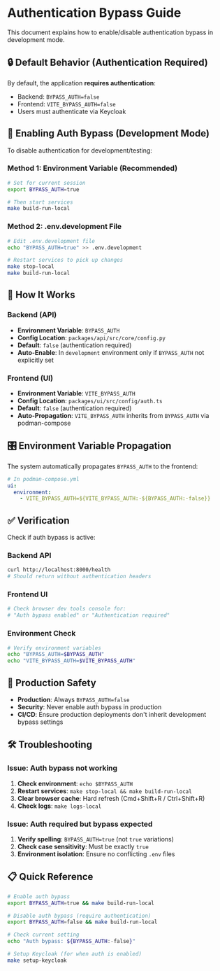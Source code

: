 # Authentication Bypass Guide

This document explains how to enable/disable authentication bypass in development mode.

## 🔒 Default Behavior (Authentication Required)

By default, the application **requires authentication**:
- Backend: `BYPASS_AUTH=false` 
- Frontend: `VITE_BYPASS_AUTH=false`
- Users must authenticate via Keycloak

## 🚪 Enabling Auth Bypass (Development Mode)

To disable authentication for development/testing:

### Method 1: Environment Variable (Recommended)
```bash
# Set for current session
export BYPASS_AUTH=true

# Then start services
make build-run-local
```

### Method 2: .env.development File
```bash
# Edit .env.development file
echo "BYPASS_AUTH=true" >> .env.development

# Restart services to pick up changes
make stop-local
make build-run-local
```

## 🔄 How It Works

### Backend (API)
- **Environment Variable**: `BYPASS_AUTH`
- **Config Location**: `packages/api/src/core/config.py`
- **Default**: `false` (authentication required)
- **Auto-Enable**: In `development` environment only if `BYPASS_AUTH` not explicitly set

### Frontend (UI)  
- **Environment Variable**: `VITE_BYPASS_AUTH`
- **Config Location**: `packages/ui/src/config/auth.ts`
- **Default**: `false` (authentication required)
- **Auto-Propagation**: `VITE_BYPASS_AUTH` inherits from `BYPASS_AUTH` via podman-compose

## 🎛️ Environment Variable Propagation

The system automatically propagates `BYPASS_AUTH` to the frontend:

```yaml
# In podman-compose.yml
ui:
  environment:
    - VITE_BYPASS_AUTH=${VITE_BYPASS_AUTH:-${BYPASS_AUTH:-false}}
```

## ✅ Verification

Check if auth bypass is active:

### Backend API
```bash
curl http://localhost:8000/health
# Should return without authentication headers
```

### Frontend UI
```bash
# Check browser dev tools console for:
# "Auth bypass enabled" or "Authentication required"
```

### Environment Check
```bash
# Verify environment variables
echo "BYPASS_AUTH=$BYPASS_AUTH"
echo "VITE_BYPASS_AUTH=$VITE_BYPASS_AUTH"
```

## 🚨 Production Safety

- **Production**: Always `BYPASS_AUTH=false`
- **Security**: Never enable auth bypass in production
- **CI/CD**: Ensure production deployments don't inherit development bypass settings

## 🛠️ Troubleshooting

### Issue: Auth bypass not working
1. **Check environment**: `echo $BYPASS_AUTH`
2. **Restart services**: `make stop-local && make build-run-local`
3. **Clear browser cache**: Hard refresh (Cmd+Shift+R / Ctrl+Shift+R)
4. **Check logs**: `make logs-local`

### Issue: Auth required but bypass expected
1. **Verify spelling**: `BYPASS_AUTH=true` (not `true` variations)
2. **Check case sensitivity**: Must be exactly `true`
3. **Environment isolation**: Ensure no conflicting `.env` files

## 📋 Quick Reference

```bash
# Enable auth bypass
export BYPASS_AUTH=true && make build-run-local

# Disable auth bypass (require authentication)
export BYPASS_AUTH=false && make build-run-local

# Check current setting
echo "Auth bypass: ${BYPASS_AUTH:-false}"

# Setup Keycloak (for when auth is enabled)
make setup-keycloak
```
